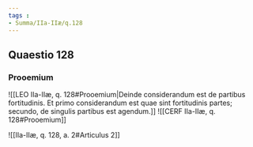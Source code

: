 ```yaml
---
tags : 
- Summa/IIa-IIæ/q.128
---
```


## Quaestio 128

### Prooemium

![[LEO IIa-IIæ, q. 128#Prooemium|Deinde considerandum est de partibus fortitudinis. Et primo considerandum est quae sint fortitudinis partes; secundo, de singulis partibus est agendum.]]
![[CERF IIa-IIæ, q. 128#Prooemium]]

![[IIa-IIæ, q. 128, a. 2#Articulus 2]]

